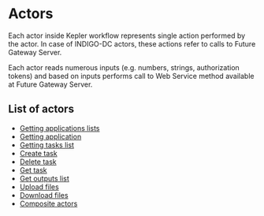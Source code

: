 # Actors

Each actor inside Kepler workflow represents single action performed by the actor. In case of INDIGO-DC actors, these actions refer to calls to Future Gateway Server.

Each actor reads numerous inputs (e.g. numbers, strings, authorization tokens) and based on inputs performs call to Web Service method available at Future Gateway Server.


## List of actors

* [Getting applications lists](actors/GetAllApplications.md)
* [Getting application](actors/GetApplication.md)
* [Getting tasks list](actors/GetAllTasks.md)
* [Create task](actors/CreateTask.md)
* [Delete task](actors/DeleteTask.md)
* [Get task](actors/GetTask.md)
* [Get outputs list](actors/GetOutputsList.md)
* [Upload files](actors/UploadFiles.md)
* [Download files](actors/DownloadFiles.md)
* [Composite actors](actors/CompositeActors.md)

